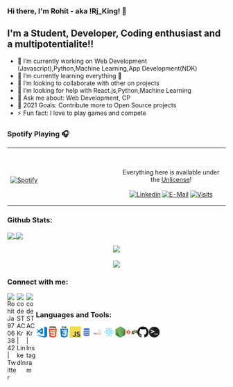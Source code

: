 ### Hi there, I'm Rohit - aka !Rj_King! 👋
 
## I'm a Student, Developer, Coding enthusiast and a multipotentialite!!
        
- 🔭 I’m currently working on Web Development (Javascript),Python,Machine Learning,App Development(NDK)          
- 🌱 I’m currently learning everything 🤣                            
- 👯 I’m looking to collaborate with other on projects     
- 🤔 I’m looking for help with React.js,Python,Machine Learning                                                 
- 💬 Ask me about: Web Development, CP                 
- 🥅 2021 Goals: Contribute more to Open Source projects               
- ⚡ Fun fact: I love to play games and compete                    
                       
### Spotify Playing 🎧               
<table width="100%">         
  <tr>             
  <td width="50%">    
    
     
                    
&nbsp; <br> [![Spotify](https://novatorem.vercel.app/api/spotify)](https://open.spotify.com/user/31guxgaeufqh2zbdvn5a3xxky23u)      

  </td>           
  <td width="50%">          
 
<br><p align="center">Everything here is available under the [Unlicense](https://choosealicense.com/licenses/unlicense/)!<br><br>
  [![Linkedin](https://img.shields.io/badge/linked-in-369?style=flat-square&logo=linkedin&logoColor=white&color=blue)](https://www.linkedin.com/in/rohit-jaiswal-0781451b2/)
  [![E-Mail](https://img.shields.io/badge/email-reveal-2a8?style=flat-square&logo=gmail&logoColor=white)](https://mailhide.io/e/1LVouEHA)
  [![Visits](https://komarev.com/ghpvc/?username=king-rohit777&logo=GitHub&label=github%20visits&color=336699&logoColor=white&style=flat-square)](https://github.com/king-rohit777)
</p>
  </td>             
  </table>
   
[//]: <> (The `&nbsp;` is to have Aphelion take up more space)
[//]: <> (Old Visits: https://badges.pufler.dev/visits/novatorem/novatorem?logo=GitHub&label=github%20visits&color=336699&logoColor=white&style=flat-square)
    
### Github Stats:       
  
<a href="https://github.com/king-rohit777/github-readme-stats">
  <img align="center" src="https://github-readme-stats.vercel.app/api?username=king-rohit777&show_icons=true&theme=chartreuse-dark" />
</a>
<a href="https://github.com/king-rohit777/github-readme-stats">
  <img align="center" src="https://github-readme-stats.vercel.app/api/top-langs/?username=king-rohit777&layout=compact&show_icons=true&theme=chartreuse-dark" />
</a>
  
<!-- 
[![Rohit'skjj GitHub stats](https://github-readme-stats.vercel.app/api?username=king-rohit777&show_icons=true&theme=tokyonight)](https://github.com/king-rohit777/github-readme-stats)
[![Top Langs](https://github-readme-stats.vercel.app/api/top-langs/?username=king-rohit777&layout=compact)](https://github.com/king-rohit777/github-readme-stats) -->

<p align="center">
 <a href="https://git.io/streak-stats">
    <img src="http://github-readme-streak-stats.herokuapp.com?user=king-rohit777&theme=react&background=0d1117&border=666">
  </a>
<p>
<div align="center">
  <img src="https://github-profile-trophy.vercel.app/?username=king-rohit777&column=6&theme=onedark" align="center"/>
</div>

  


### Connect with me:


[<img align="left" alt="RohitJa97063842 | Twitter" width="22px" src="https://cdn.jsdelivr.net/npm/simple-icons@v3/icons/twitter.svg" />][twitter]
[<img align="left" alt="codeSTACKr | LinkedIn" width="22px" src="https://cdn.jsdelivr.net/npm/simple-icons@v3/icons/linkedin.svg" />][linkedin]
[<img align="left" alt="codeSTACKr | Instagram" width="22px" src="https://cdn.jsdelivr.net/npm/simple-icons@v3/icons/instagram.svg" />][instagram]

<br />

### Languages and Tools:

<img align="left" alt="Visual Studio Code" width="26px" src="https://raw.githubusercontent.com/github/explore/80688e429a7d4ef2fca1e82350fe8e3517d3494d/topics/visual-studio-code/visual-studio-code.png" />
<img align="left" alt="HTML5" width="26px" src="https://raw.githubusercontent.com/github/explore/80688e429a7d4ef2fca1e82350fe8e3517d3494d/topics/html/html.png" />
<img align="left" alt="CSS3" width="26px" src="https://raw.githubusercontent.com/github/explore/80688e429a7d4ef2fca1e82350fe8e3517d3494d/topics/css/css.png" />
<img align="left" alt="JavaScript" width="26px" src="https://raw.githubusercontent.com/github/explore/80688e429a7d4ef2fca1e82350fe8e3517d3494d/topics/javascript/javascript.png" />
<img align="left" alt="SQL" width="26px" src="https://raw.githubusercontent.com/github/explore/80688e429a7d4ef2fca1e82350fe8e3517d3494d/topics/sql/sql.png" />
<img align="left" alt="MySQL" width="26px" src="https://raw.githubusercontent.com/github/explore/80688e429a7d4ef2fca1e82350fe8e3517d3494d/topics/mysql/mysql.png" />
<img align="left" alt="React" width="26px" src="https://raw.githubusercontent.com/github/explore/80688e429a7d4ef2fca1e82350fe8e3517d3494d/topics/react/react.png" />
<img align="left" alt="Node.js" width="26px" src="https://raw.githubusercontent.com/github/explore/80688e429a7d4ef2fca1e82350fe8e3517d3494d/topics/nodejs/nodejs.png" />
<img align="left" alt="Git" width="26px" src="https://raw.githubusercontent.com/github/explore/80688e429a7d4ef2fca1e82350fe8e3517d3494d/topics/git/git.png" />
<img align="left" alt="GitHub" width="26px" src="https://raw.githubusercontent.com/github/explore/78df643247d429f6cc873026c0622819ad797942/topics/github/github.png" />
<img align="left" alt="Terminal" width="26px" src="https://raw.githubusercontent.com/github/explore/80688e429a7d4ef2fca1e82350fe8e3517d3494d/topics/terminal/terminal.png" />

<br />
<br />

 



[twitter]: https://twitter.com/RohitJa97063842
[instagram]: https://www.instagram.com/_.rohit.jaiswal._/
[linkedin]: https://www.linkedin.com/in/rohit-jaiswal-0781451b2/
